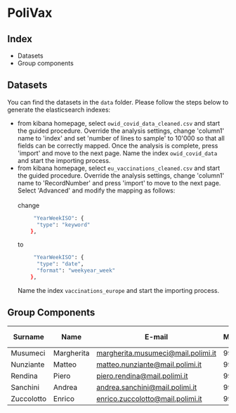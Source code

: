 # PoliVax

## Index

- Datasets
- Group components

## Datasets

You can find the datasets in the <code>data</code> folder. Please follow the steps below to generate the elasticsearch
indexes:
- from kibana homepage, select <code>owid_covid_data_cleaned.csv</code> and start the guided procedure. Override the
analysis settings, change 'column1' name to 'index' and set 'number of lines to sample' to 10'000 so that all fields 
can be correctly mapped. Once the analysis is complete, press 'import' and move to the next page. Name the index <code>owid_covid_data</code>
and start the importing process.
- from kibana homepage, select <code>eu_vaccinations_cleaned.csv</code> and start the guided procedure. Override the
analysis settings, change 'column1' name to 'RecordNumber' and press 'import' to move to the next page. Select 'Advanced' and 
modify the mapping as follows:
<br/><br/>
change
    ```sh
         "YearWeekISO": {
          "type": "keyword"
        },
    ```
    to
    ```sh
         "YearWeekISO": {
          "type": "date",
          "format": "weekyear_week"
        },
    ```
  Name the index <code>vaccinations_europe</code> and start the importing process.
## Group Components

| Surname    | Name       | E-mail                             | Matricola | Codice Persona |
|------------|------------|------------------------------------|-----------|----------------|
| Musumeci   | Margherita | margherita.musumeci@mail.polimi.it | 991549    | 10600069       |
| Nunziante  | Matteo     | matteo.nunziante@mail.polimi.it    | 992518    | 10670132       |
| Rendina    | Piero      | piero.rendina@mail.polimi.it       | 991437    | 10629696       |
| Sanchini   | Andrea     | andrea.sanchini@mail.polimi.it     | 992072    | 10675541       |
| Zuccolotto | Enrico     | enrico.zuccolotto@mail.polimi.it   | 993209    | 10666354       |
